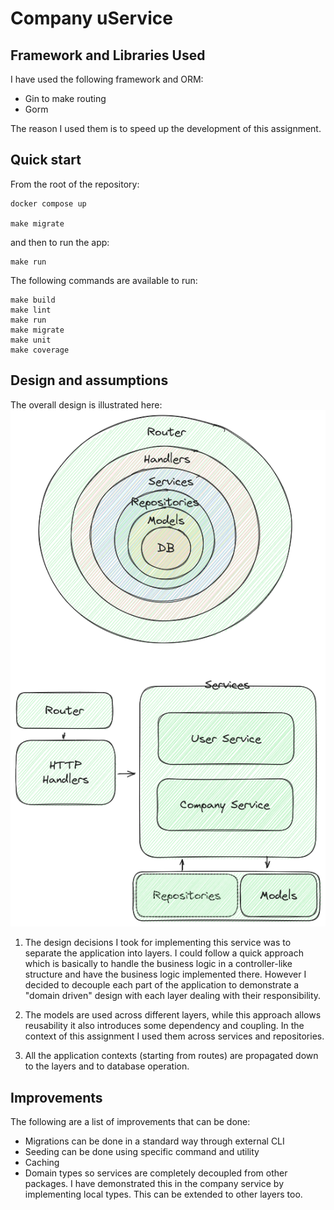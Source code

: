 # Company uService

## Framework and Libraries Used
I have used the following framework and ORM:
- Gin to make routing
- Gorm

The reason I used them is to speed up the development of this assignment.

## Quick start
From the root of the repository:

```
docker compose up

make migrate
```
and then to run the app:
```
make run
```
The following commands are available to run:
```
make build
make lint
make run
make migrate
make unit
make coverage
```


## Design and assumptions
The overall design is illustrated here:![Alt text](/docs/design.png "Design")

1. The design decisions I took for implementing this service was to separate the application into layers. I could follow a quick approach which is basically to handle the business logic in a controller-like structure and have the business logic implemented there. However I decided to decouple each part of the application to demonstrate a "domain driven" design with each layer dealing with their responsibility.

2. The models are used across different layers, while this approach allows reusability it also introduces some dependency and coupling. In the context of this assignment I used them across services and repositories.

3. All the application contexts (starting from routes) are propagated down to the layers and to database operation.

## Improvements
The following are a list of improvements that can be done:
- Migrations can be done in a standard way through external CLI
- Seeding can be done using specific command and utility
- Caching
- Domain types so services are completely decoupled from other packages. I have demonstrated this in the company service by implementing local types. This can be extended to other layers too.

